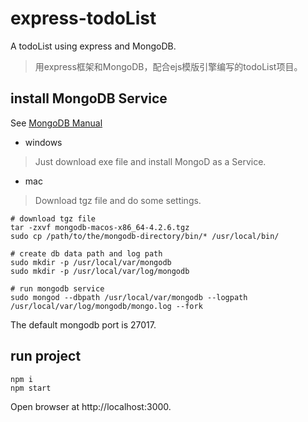# express-todoList

A todoList using express and MongoDB.

> 用express框架和MongoDB，配合ejs模版引擎编写的todoList项目。

## install MongoDB Service
See [MongoDB Manual](https://docs.mongodb.com/manual/administration/install-community/)
- windows
> Just download exe file and install MongoD as a Service.
- mac
> Download tgz file and do some settings.
```shell
# download tgz file
tar -zxvf mongodb-macos-x86_64-4.2.6.tgz
sudo cp /path/to/the/mongodb-directory/bin/* /usr/local/bin/

# create db data path and log path
sudo mkdir -p /usr/local/var/mongodb
sudo mkdir -p /usr/local/var/log/mongodb

# run mongodb service
sudo mongod --dbpath /usr/local/var/mongodb --logpath /usr/local/var/log/mongodb/mongo.log --fork
```
The default mongodb port is 27017.

## run project
```shell
npm i
npm start
```
Open browser at http://localhost:3000.
